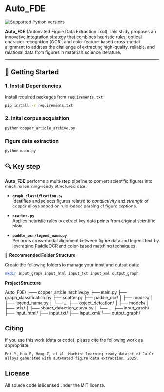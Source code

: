 # Auto_FDE

![Supported Python versions](https://shields.mitmproxy.org/badge/python-3.8%20%7C%203.9%20%7C%203.10-blue)

**Auto_FDE** (Automated Figure Data Extraction Tool) This study proposes an innovative integration strategy that combines heuristic rules, optical character recognition (OCR), and color feature-based cross-modal alignment to address the challenge of extracting high-quality, reliable, and relational data from figures in materials science literature. 

---

## 🚀 Getting Started

###  1. Install Dependencies

Install required packages from `requirements.txt`:

```bash
pip install -r requirements.txt
```

### 2. Inital corpus acquisition
```bash
python copper_article_archive.py
```
### Figure data extraction
```bash
python main.py
```

## 🔍 Key step

**Auto_FDE** performs a multi-step pipeline to convert scientific figures into machine learning–ready structured data:

- **`graph_classification.py`**  
  Identifies and selects figures related to *conductivity* and *strength* of copper alloys based on rule-based parsing of figure captions.

- **`scatter.py`**  
  Applies heuristic rules to extract key data points from original scientific plots.

- **`paddle_ocr/legend_name.py`**  
  Performs cross-modal alignment between figure data and legend text by leveraging PaddleOCR and color-based matching techniques.


📁 **Recommended Folder Structure**

Create the following folders to manage your input and output data:
```bash
mkdir input_graph input_html input_txt input_xml output_graph
```
**Project Structure**

Auto_FDE/
├── copper_article_archive.py 
├── main.py 
├── graph_classification.py 
├── scatter.py 
├── paddle_ocr/
│ ├── models/
│ ├── legend_name.py
│ └── ... 
├── object_detection/
│ ├── models/
│ ├── utils/
│ ├── object_detection_curve.py
│ └── ...
├── input_graph/ 
├── input_html/ 
├── input_txt/ 
├── input_xml/ 
└── output_graph/ 

**Citing**
----------------------
If you use this work (data or code), please cite the following work as appropriate:
```
Pei Y, Hua F, Hong Z, et al. Machine learning ready dataset of Cu-Cr alloys generated with automated figure data extraction. 2025.
```

**License**
----------------------
All source code is licensed under the MIT license.
